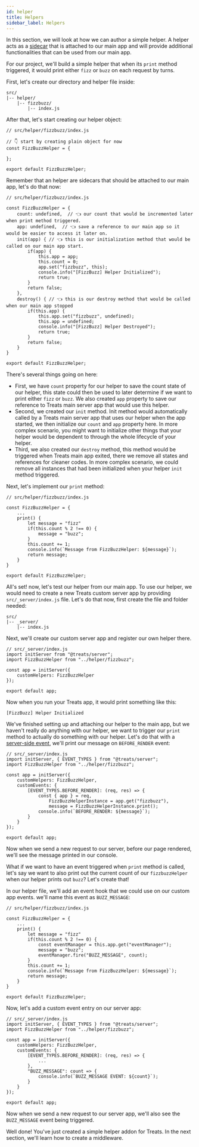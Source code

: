 ```yaml
---
id: helper
title: Helpers
sidebar_label: Helpers
---
```


In this section, we will look at how we can author a simple helper. A helper acts as a [sidecar][sidecar-website] that is attached to our main app and will provide additional functionalities that can be used from our main app.

For our project, we'll build a simple helper that when its `print` method triggered, it would print either `fizz` or `buzz` on each request by turns.

First, let's create our directory and helper file inside:

```
src/
|-- helper/
    |-- fizzbuzz/
        |-- index.js
```

After that, let's start creating our helper object:

```
// src/helper/fizzbuzz/index.js

// 👇 start by creating plain object for now
const FizzBuzzHelper = {

};

export default FizzBuzzHelper;
```

Remember that an helper are sidecars that should be attached to our main app, let's do that now:

```
// src/helper/fizzbuzz/index.js

const FizzBuzzHelper = {
    count: undefined,  // 👈 our count that would be incremented later when print method triggered.
    app: undefined,  // 👈 save a reference to our main app so it would be easier to access it later on.
    init(app) { // 👈 this is our initialization method that would be called on our main app start.
        if(app) {
            this.app = app;
            this.count = 0;
            app.set("fizzbuzz", this);
            console.info("[FizzBuzz] Helper Initialized");
            return true;
        }
        return false;
    },
    destroy() { // 👈 this is our destroy method that would be called when our main app stopped
        if(this.app) {
            this.app.set("fizzbuzz", undefined);
            this.app = undefined;
            console.info("[FizzBuzz] Helper Destroyed");
            return true;
        }
        return false;
    }
}

export default FizzBuzzHelper;
```

There's several things going on here:

-   First, we have `count` property for our helper to save the count state of our helper, this state could then be used to later determine if we want to print either `fizz` or `buzz`. We also created `app` property to save our reference to Treats main server app that would use this helper.
-   Second, we created our `init` method. Init method would automatically called by a Treats main server app that uses our helper when the app started, we then initialize our `count` and `app` property here. In more complex scenario, you might want to initialize other things that your helper would be dependent to through the whole lifecycle of your helper.
-   Third, we also created our `destroy` method, this method would be triggered when Treats main app exited, there we remove all states and references for cleaner codes. In more complex scenario, we could remove all instances that had been initialized when your helper `init` method triggered.

Next, let's implement our `print` method:

```
// src/helper/fizzbuzz/index.js

const FizzBuzzHelper = {
    ...
    print() {
        let message = "fizz"
        if(this.count % 2 !== 0) {
            message = "buzz";
        }
        this.count += 1;
        console.info(`Message from FizzBuzzHelper: ${message}`);
        return message;
    }
}

export default FizzBuzzHelper;
```

All's set! now, let's test our helper from our main app. To use our helper, we would need to create a new Treats custom server app by providing `src/_server/index.js` file. Let's do that now, first create the file and folder needed:

```
src/
|-- _server/
    |-- index.js
```

Next, we'll create our custom server app and register our own helper there.

```
// src/_server/index.js
import initServer from "@treats/server";
import FizzBuzzHelper from "../helper/fizzbuzz";

const app = initServer({
    customHelpers: FizzBuzzHelper
});

export default app;
```

Now when you run your Treats app, it would print something like this:

```
[FizzBuzz] Helper Initialized
```

We've finished setting up and attaching our helper to the main app, but we haven't really do anything with our helper, we want to trigger our `print` method to actually do something with our helper. Let's do that with a [server-side event][main-concept-server-side-event], we'll print our message on `BEFORE_RENDER` event:

```
// src/_server/index.js
import initServer, { EVENT_TYPES } from "@treats/server";
import FizzBuzzHelper from "../helper/fizzbuzz";

const app = initServer({
    customHelpers: FizzBuzzHelper,
    customEvents: {
        [EVENT_TYPES.BEFORE_RENDER]: (req, res) => {
            const { app } = req,
                FizzBuzzHelperInstance = app.get("fizzbuzz"),
                message = FizzBuzzHelperInstance.print();
            console.info(`BEFORE_RENDER: ${message}`);
        }
    }
});

export default app;
```

Now when we send a new request to our server, before our page rendered, we'll see the message printed in our console.

What if we want to have an event triggered when `print` method is called, let's say we want to also print out the current count of our `fizzbuzzHelper` when our helper prints out `buzz`? Let's create that!

In our helper file, we'll add an event hook that we could use on our custom app events. we'll name this event as `BUZZ_MESSAGE`:

```
// src/helper/fizzbuzz/index.js

const FizzBuzzHelper = {
    ...
    print() {
        let message = "fizz"
        if(this.count % 2 !== 0) {
            const eventManager = this.app.get("eventManager");
            message = "buzz";
            eventManager.fire("BUZZ_MESSAGE", count);
        }
        this.count += 1;
        console.info(`Message from FizzBuzzHelper: ${message}`);
        return message;
    }
}

export default FizzBuzzHelper;
```

Now, let's add a custom event entry on our server app:
```
// src/_server/index.js
import initServer, { EVENT_TYPES } from "@treats/server";
import FizzBuzzHelper from "../helper/fizzbuzz";

const app = initServer({
    customHelpers: FizzBuzzHelper,
    customEvents: {
        [EVENT_TYPES.BEFORE_RENDER]: (req, res) => {
            ...
        },
        "BUZZ_MESSAGE": count => {
            console.info(`BUZZ_MESSAGE EVENT: ${count}`);
        }
    }
});

export default app;
```

Now when we send a new request to our server app, we'll also see the `BUZZ_MESSAGE` event being triggered.

Well done! You've just created a simple helper addon for Treats. In the next section, we'll learn how to create a middleware.

[sidecar-website]: https://docs.microsoft.com/en-us/azure/architecture/patterns/sidecar
[main-concept-server-side-event]: ../main-concept/server-side-event.html
